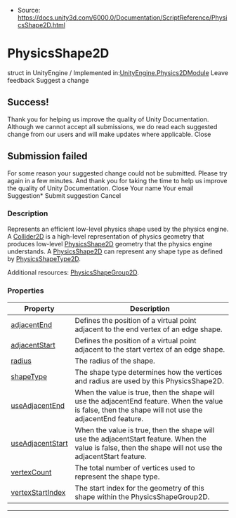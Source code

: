 * Source: https://docs.unity3d.com/6000.0/Documentation/ScriptReference/PhysicsShape2D.html

# PhysicsShape2D
struct in UnityEngine
/
Implemented in:[UnityEngine.Physics2DModule](https://docs.unity3d.com/6000.0/Documentation/ScriptReference/UnityEngine.Physics2DModule.html)
Leave feedback
Suggest a change
## Success!
Thank you for helping us improve the quality of Unity Documentation. Although we cannot accept all submissions, we do read each suggested change from our users and will make updates where applicable.
Close
## Submission failed
For some reason your suggested change could not be submitted. Please <a>try again</a> in a few minutes. And thank you for taking the time to help us improve the quality of Unity Documentation.
Close
Your name Your email Suggestion* Submit suggestion
Cancel
### Description
Represents an efficient low-level physics shape used by the physics engine.
A [Collider2D](https://docs.unity3d.com/6000.0/Documentation/ScriptReference/Collider2D.html) is a high-level representation of physics geometry that produces low-level [PhysicsShape2D](https://docs.unity3d.com/6000.0/Documentation/ScriptReference/PhysicsShape2D.html) geometry that the physics engine understands. A [PhysicsShape2D](https://docs.unity3d.com/6000.0/Documentation/ScriptReference/PhysicsShape2D.html) can represent any shape type as defined by [PhysicsShapeType2D](https://docs.unity3d.com/6000.0/Documentation/ScriptReference/PhysicsShapeType2D.html).  
  
Additional resources: [PhysicsShapeGroup2D](https://docs.unity3d.com/6000.0/Documentation/ScriptReference/PhysicsShapeGroup2D.html).
### Properties
Property | Description  
---|---  
[adjacentEnd](https://docs.unity3d.com/6000.0/Documentation/ScriptReference/PhysicsShape2D-adjacentEnd.html) | Defines the position of a virtual point adjacent to the end vertex of an edge shape.  
[adjacentStart](https://docs.unity3d.com/6000.0/Documentation/ScriptReference/PhysicsShape2D-adjacentStart.html) | Defines the position of a virtual point adjacent to the start vertex of an edge shape.  
[radius](https://docs.unity3d.com/6000.0/Documentation/ScriptReference/PhysicsShape2D-radius.html) | The radius of the shape.  
[shapeType](https://docs.unity3d.com/6000.0/Documentation/ScriptReference/PhysicsShape2D-shapeType.html) | The shape type determines how the vertices and radius are used by this PhysicsShape2D.  
[useAdjacentEnd](https://docs.unity3d.com/6000.0/Documentation/ScriptReference/PhysicsShape2D-useAdjacentEnd.html) | When the value is true, then the shape will use the adjacentEnd feature. When the value is false, then the shape will not use the adjacentEnd feature.  
[useAdjacentStart](https://docs.unity3d.com/6000.0/Documentation/ScriptReference/PhysicsShape2D-useAdjacentStart.html) | When the value is true, then the shape will use the adjacentStart feature. When the value is false, then the shape will not use the adjacentStart feature.  
[vertexCount](https://docs.unity3d.com/6000.0/Documentation/ScriptReference/PhysicsShape2D-vertexCount.html) | The total number of vertices used to represent the shape type.  
[vertexStartIndex](https://docs.unity3d.com/6000.0/Documentation/ScriptReference/PhysicsShape2D-vertexStartIndex.html) | The start index for the geometry of this shape within the PhysicsShapeGroup2D.  
* * *
